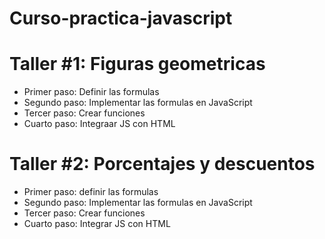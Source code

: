 # Curso-practica-javascript

# Taller #1: Figuras geometricas

- Primer paso: Definir las formulas
- Segundo paso: Implementar las formulas en JavaScript
- Tercer paso: Crear funciones
- Cuarto paso: Integraar JS con HTML

# Taller #2: Porcentajes y descuentos

- Primer paso: definir las formulas
- Segundo paso: Implementar las formulas en JavaScript
- Tercer paso: Crear funciones
- Cuarto paso: Integrar JS con HTML
